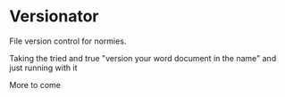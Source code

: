 # Versionator

File version control for normies. 

Taking the tried and true "version your word document in the name" and just running with it

More to come
